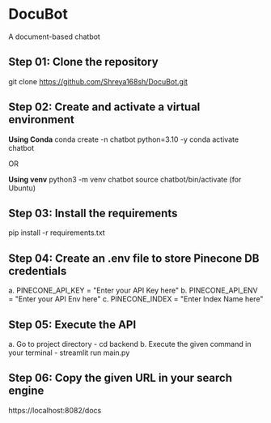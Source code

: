 # DocuBot
A document-based chatbot


## Step 01: Clone the repository
git clone https://github.com/Shreya168sh/DocuBot.git


## Step 02: Create and activate a virtual environment
**Using Conda**
conda create -n chatbot python=3.10 -y
conda activate chatbot

OR

**Using venv**
python3 -m venv chatbot
source chatbot/bin/activate (for Ubuntu)


## Step 03: Install the requirements
pip install -r requirements.txt


## Step 04: Create an .env file to store Pinecone DB credentials

a. PINECONE_API_KEY = "Enter your API Key here"
b. PINECONE_API_ENV = "Enter your API Env here"
c. PINECONE_INDEX = "Enter Index Name here"


## Step 05: Execute the API
a. Go to project directory -
     cd backend
b. Execute the given command in your terminal - 
     streamlit run main.py


## Step 06: Copy the given URL in your search engine
https://localhost:8082/docs
